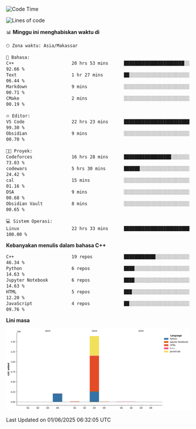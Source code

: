 <!--START_SECTION:waka-->
![Code Time](http://img.shields.io/badge/Code%20Time-255%20hrs%2016%20mins-blue)

![Lines of code](https://img.shields.io/badge/Sejak%20Hello%20World%20aku%20telah%20menulis-1.9%20million%20baris%20kode-blue)

📊 **Minggu ini menghabiskan waktu di** 

```text
🕑︎ Zona waktu: Asia/Makassar

💬 Bahasa: 
C++                      20 hrs 53 mins      ███████████████████████░░   92.66 % 
Text                     1 hr 27 mins        ██░░░░░░░░░░░░░░░░░░░░░░░   06.44 % 
Markdown                 9 mins              ░░░░░░░░░░░░░░░░░░░░░░░░░   00.71 % 
CMake                    2 mins              ░░░░░░░░░░░░░░░░░░░░░░░░░   00.19 % 

🔥 Editor: 
VS Code                  22 hrs 23 mins      █████████████████████████   99.30 % 
Obsidian                 9 mins              ░░░░░░░░░░░░░░░░░░░░░░░░░   00.70 % 

🐱‍💻 Proyek: 
Codeforces               16 hrs 28 mins      ██████████████████░░░░░░░   73.03 % 
codewars                 5 hrs 30 mins       ██████░░░░░░░░░░░░░░░░░░░   24.42 % 
cal                      15 mins             ░░░░░░░░░░░░░░░░░░░░░░░░░   01.16 % 
DSA                      9 mins              ░░░░░░░░░░░░░░░░░░░░░░░░░   00.68 % 
Obsidian Vault           8 mins              ░░░░░░░░░░░░░░░░░░░░░░░░░   00.65 % 

💻 Sistem Operasi: 
Linux                    22 hrs 33 mins      █████████████████████████   100.00 % 
```

**Kebanyakan menulis dalam bahasa C++** 

```text
C++                      19 repos            ████████████░░░░░░░░░░░░░   46.34 % 
Python                   6 repos             ████░░░░░░░░░░░░░░░░░░░░░   14.63 % 
Jupyter Notebook         6 repos             ████░░░░░░░░░░░░░░░░░░░░░   14.63 % 
HTML                     5 repos             ███░░░░░░░░░░░░░░░░░░░░░░   12.20 % 
JavaScript               4 repos             ██░░░░░░░░░░░░░░░░░░░░░░░   09.76 % 
```



**Lini masa**

![Lines of Code chart](https://raw.githubusercontent.com/yusuf601/yusuf601/main/assets/bar_graph.png)


 Last Updated on 01/06/2025 06:32:05 UTC
<!--END_SECTION:waka-->

